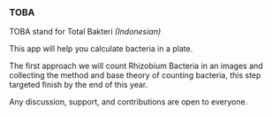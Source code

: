 ### TOBA

TOBA stand for Total Bakteri <i>(Indonesian)</i>

This app will help you calculate bacteria in a plate.

The first approach we will count Rhizobium Bacteria in an images
and collecting the method and base theory of counting bacteria,
this step targeted finish by the end of this year.

Any discussion, support, and contributions are open to everyone.
